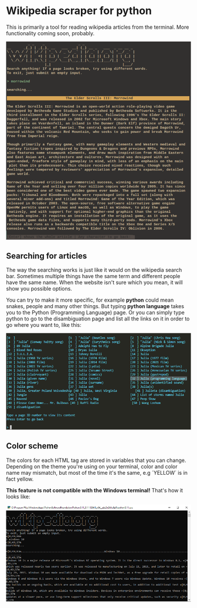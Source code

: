# Wikipedia scraper for python

This is primarily a tool for reading wikipedia articles from the terminal. More functionality coming soon, probably.

![example](Screenshot_20230701_070103.png)

## Searching for articles
The way the searching works is just like it would on the wikipedia search bar. Sometimes multiple things have the same term and different people have the same name. When the website isn't sure which you mean, it will show you possible options.

You can try to make it more specific, for example **python** could mean snakes, people and many other things. But typing **python language** takes you to the Python (Programming Language) page. Or you can simply type python to go to the disambiguation page and list all the links on it in order to go where you want to, like this:

![searching for julia](pictures/linklisting.png)

## Color scheme
The colors for each HTML tag are stored in variables that you can change. Depending on the theme you're using on your terminal, color and color name may mismatch, but most of the time it's the same, e.g ´YELLOW´ is in fact yellow.

**This feature is not compatible with the Windows terminal!** That's how it looks like:

![windows](pictures/windows.PNG)
